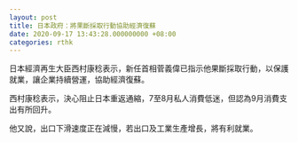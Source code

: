 ```yaml
---
layout: post
title: 日本政府：將果斷採取行動協助經濟復蘇
date: 2020-09-17 13:43:28.000000000 +08:00
categories: rthk
---
```


日本經濟再生大臣西村康稔表示，新任首相菅義偉已指示他果斷採取行動，以保護就業，讓企業持續營運，協助經濟復蘇。

西村康稔表示，決心阻止日本重返通縮，7至8月私人消費低迷，但認為9月消費支出有所回升。

他又說，出口下滑速度正在減慢，若出口及工業生產增長，將有利就業。
